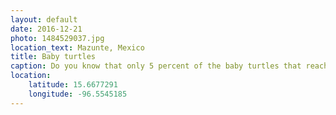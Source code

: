 ```yaml
---
layout: default
date: 2016-12-21
photo: 1484529037.jpg
location_text: Mazunte, Mexico
title: Baby turtles
caption: Do you know that only 5 percent of the baby turtles that reach the ocean actually survive? Life is so cruel with those poor creatures.
location:
    latitude: 15.6677291
    longitude: -96.5545185
---
```

